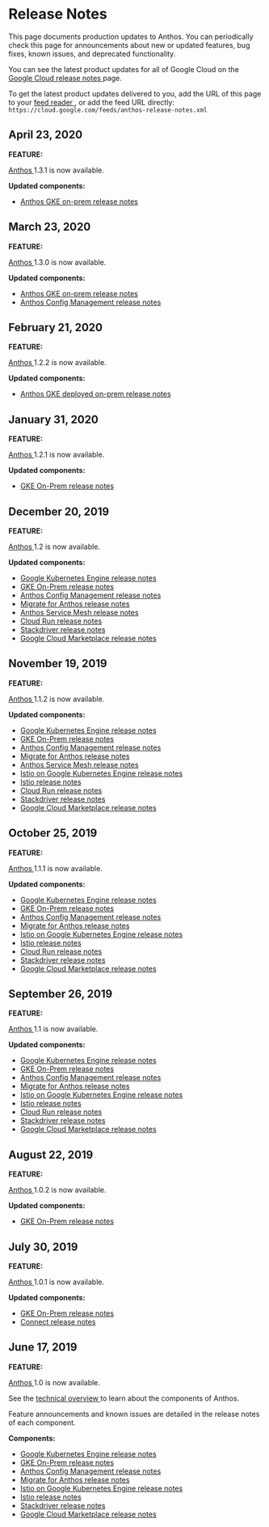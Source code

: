 #  Release Notes

This page documents production updates to Anthos. You can periodically check
this page for announcements about new or updated features, bug fixes, known
issues, and deprecated functionality.

You can see the latest product updates for all of Google Cloud on the [ Google
Cloud release notes ](/release-notes) page.

To get the latest product updates delivered to you, add the URL of this page
to your [ feed reader
](https://wikipedia.org/wiki/Comparison_of_feed_aggregators) , or add the feed
URL directly: ` https://cloud.google.com/feeds/anthos-release-notes.xml `

##  April 23, 2020

**FEATURE:**

[ Anthos ](https://cloud.google.com/anthos) 1.3.1 is now available.

**Updated components:**

  * [ Anthos GKE on-prem release notes ](https://cloud.google.com/anthos/gke/docs/on-prem/release-notes)

##  March 23, 2020

**FEATURE:**

[ Anthos ](https://cloud.google.com/anthos) 1.3.0 is now available.

**Updated components:**

  * [ Anthos GKE on-prem release notes ](https://cloud.google.com/anthos/gke/docs/on-prem/release-notes)
  * [ Anthos Config Management release notes ](https://cloud.google.com/anthos-config-management/docs/release-notes)

##  February 21, 2020

**FEATURE:**

[ Anthos ](https://cloud.google.com/anthos) 1.2.2 is now available.

**Updated components:**

  * [ Anthos GKE deployed on-prem release notes ](https://cloud.google.com/anthos/gke/docs/on-prem/release-notes)

##  January 31, 2020

**FEATURE:**

[ Anthos ](https://cloud.google.com/anthos) 1.2.1 is now available.

**Updated components:**

  * [ GKE On-Prem release notes ](https://cloud.google.com/gke-on-prem/docs/release-notes)

##  December 20, 2019

**FEATURE:**

[ Anthos ](https://cloud.google.com/anthos) 1.2 is now available.

**Updated components:**

  * [ Google Kubernetes Engine release notes ](https://cloud.google.com/kubernetes-engine/docs/release-notes)
  * [ GKE On-Prem release notes ](https://cloud.google.com/gke-on-prem/docs/release-notes)
  * [ Anthos Config Management release notes ](https://cloud.google.com/anthos-config-management/docs/release-notes)
  * [ Migrate for Anthos release notes ](https://cloud.google.com/velostrata/docs/anthos-migrate/release-notes)
  * [ Anthos Service Mesh release notes ](https://cloud.google.com/service-mesh/docs/release-notes)
  * [ Cloud Run release notes ](https://cloud.google.com/run/docs/release-notes)
  * [ Stackdriver release notes ](https://cloud.google.com/stackdriver/docs/release-notes)
  * [ Google Cloud Marketplace release notes ](https://cloud.google.com/marketplace/docs/release-notes)

##  November 19, 2019

**FEATURE:**

[ Anthos ](https://cloud.google.com/anthos) 1.1.2 is now available.

**Updated components:**

  * [ Google Kubernetes Engine release notes ](https://cloud.google.com/kubernetes-engine/docs/release-notes)
  * [ GKE On-Prem release notes ](https://cloud.google.com/gke-on-prem/docs/release-notes)
  * [ Anthos Config Management release notes ](https://cloud.google.com/anthos-config-management/docs/release-notes)
  * [ Migrate for Anthos release notes ](https://cloud.google.com/velostrata/docs/anthos-migrate/release-notes)
  * [ Anthos Service Mesh release notes ](https://cloud.google.com/service-mesh/docs/release-notes)
  * [ Istio on Google Kubernetes Engine release notes ](https://cloud.google.com/istio/docs/istio-on-gke/release-notes)
  * [ Istio release notes ](https://istio.io/news/2019/)
  * [ Cloud Run release notes ](https://cloud.google.com/run/docs/release-notes)
  * [ Stackdriver release notes ](https://cloud.google.com/stackdriver/docs/release-notes)
  * [ Google Cloud Marketplace release notes ](https://cloud.google.com/marketplace/docs/release-notes)

##  October 25, 2019

**FEATURE:**

[ Anthos ](https://cloud.google.com/anthos) 1.1.1 is now available.

**Updated components:**

  * [ Google Kubernetes Engine release notes ](https://cloud.google.com/kubernetes-engine/docs/release-notes)
  * [ GKE On-Prem release notes ](https://cloud.google.com/gke-on-prem/docs/release-notes)
  * [ Anthos Config Management release notes ](https://cloud.google.com/anthos-config-management/docs/release-notes)
  * [ Migrate for Anthos release notes ](https://cloud.google.com/velostrata/docs/anthos-migrate/release-notes)
  * [ Istio on Google Kubernetes Engine release notes ](https://cloud.google.com/istio/docs/istio-on-gke/release-notes)
  * [ Istio release notes ](https://istio.io/news/2019/)
  * [ Cloud Run release notes ](https://cloud.google.com/run/docs/release-notes)
  * [ Stackdriver release notes ](https://cloud.google.com/stackdriver/docs/release-notes)
  * [ Google Cloud Marketplace release notes ](https://cloud.google.com/marketplace/docs/release-notes)

##  September 26, 2019

**FEATURE:**

[ Anthos ](https://cloud.google.com/anthos) 1.1 is now available.

**Updated components:**

  * [ Google Kubernetes Engine release notes ](https://cloud.google.com/kubernetes-engine/docs/release-notes)
  * [ GKE On-Prem release notes ](https://cloud.google.com/gke-on-prem/docs/release-notes)
  * [ Anthos Config Management release notes ](https://cloud.google.com/anthos-config-management/docs/release-notes)
  * [ Migrate for Anthos release notes ](https://cloud.google.com/velostrata/docs/anthos-migrate/release-notes)
  * [ Istio on Google Kubernetes Engine release notes ](https://cloud.google.com/istio/docs/istio-on-gke/release-notes)
  * [ Istio release notes ](https://istio.io/news/2019/)
  * [ Cloud Run release notes ](https://cloud.google.com/run/docs/release-notes)
  * [ Stackdriver release notes ](https://cloud.google.com/stackdriver/docs/release-notes)
  * [ Google Cloud Marketplace release notes ](https://cloud.google.com/marketplace/docs/release-notes)

##  August 22, 2019

**FEATURE:**

[ Anthos ](https://cloud.google.com/anthos) 1.0.2 is now available.

**Updated components:**

  * [ GKE On-Prem release notes ](https://cloud.google.com/gke-on-prem/docs/release-notes)

##  July 30, 2019

**FEATURE:**

[ Anthos ](https://cloud.google.com/anthos) 1.0.1 is now available.

**Updated components:**

  * [ GKE On-Prem release notes ](https://cloud.google.com/gke-on-prem/docs/release-notes)
  * [ Connect release notes ](https://cloud.google.com/anthos/multicluster-management/connect/release-notes)

##  June 17, 2019

**FEATURE:**

[ Anthos ](https://cloud.google.com/anthos) 1.0 is now available.

See the [ technical overview
](https://cloud.google.com/anthos/docs/concepts/overview) to learn about the
components of Anthos.

Feature announcements and known issues are detailed in the release notes of
each component.

**Components:**

  * [ Google Kubernetes Engine release notes ](https://cloud.google.com/kubernetes-engine/docs/release-notes)
  * [ GKE On-Prem release notes ](https://cloud.google.com/gke-on-prem/docs/release-notes)
  * [ Anthos Config Management release notes ](https://cloud.google.com/anthos-config-management/docs/release-notes)
  * [ Migrate for Anthos release notes ](https://cloud.google.com/velostrata/docs/anthos-migrate/release-notes)
  * [ Istio on Google Kubernetes Engine release notes ](https://cloud.google.com/istio/docs/istio-on-gke/release-notes)
  * [ Istio release notes ](https://istio.io/about/notes/)
  * [ Stackdriver release notes ](https://cloud.google.com/stackdriver/docs/release-notes)
  * [ Google Cloud Marketplace release notes ](https://cloud.google.com/marketplace/docs/release-notes)

